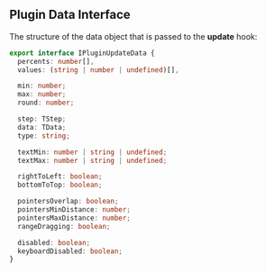 ## Plugin Data Interface

The structure of the data object that is passed to the **update** hook:

```typescript
export interface IPluginUpdateData {
  percents: number[],
  values: (string | number | undefined)[],

  min: number;
  max: number;
  round: number;

  step: TStep;
  data: TData;
  type: string;

  textMin: number | string | undefined;
  textMax: number | string | undefined;

  rightToLeft: boolean;
  bottomToTop: boolean;

  pointersOverlap: boolean;
  pointersMinDistance: number;
  pointersMaxDistance: number;
  rangeDragging: boolean;

  disabled: boolean;
  keyboardDisabled: boolean;
}
```